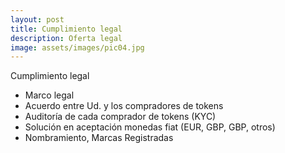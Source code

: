 ```yaml
---
layout: post
title: Cumplimiento legal
description: Oferta legal
image: assets/images/pic04.jpg
---
```


Cumplimiento legal
* Marco legal
* Acuerdo entre Ud. y los compradores de tokens
* Auditoría de cada comprador de tokens (KYC)
* Solución en aceptación monedas fiat (EUR, GBP, GBP, otros)
* Nombramiento, Marcas Registradas
